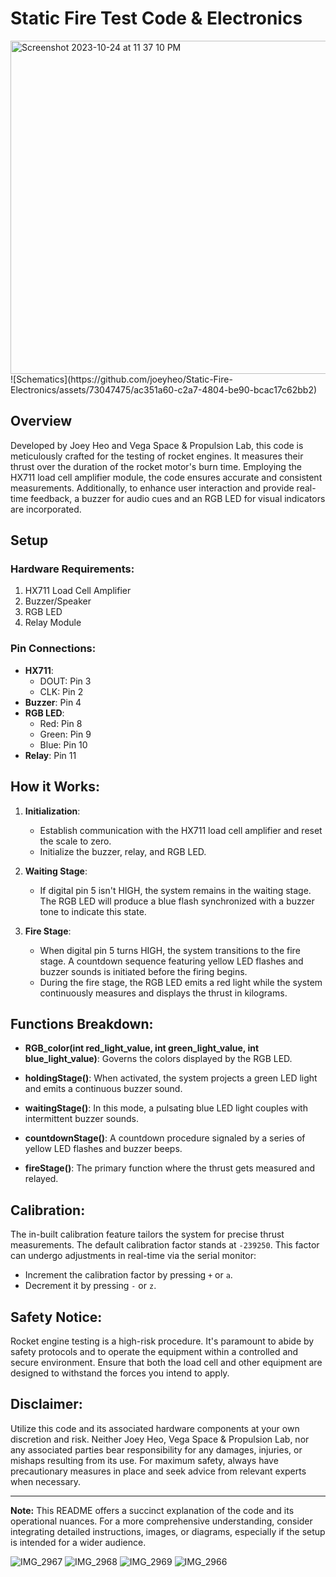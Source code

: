 # Static Fire Test Code & Electronics

<img width="533" alt="Screenshot 2023-10-24 at 11 37 10 PM" src="https://github.com/joeyheo/Static-Fire-Electronics/assets/73047475/4ef9ee04-e083-4309-8739-dc798dc6bf6d">
![Schematics](https://github.com/joeyheo/Static-Fire-Electronics/assets/73047475/ac351a60-c2a7-4804-be90-bcac17c62bb2)


## Overview

Developed by Joey Heo and Vega Space & Propulsion Lab, this code is meticulously crafted for the testing of rocket engines. It measures their thrust over the duration of the rocket motor's burn time. Employing the HX711 load cell amplifier module, the code ensures accurate and consistent measurements. Additionally, to enhance user interaction and provide real-time feedback, a buzzer for audio cues and an RGB LED for visual indicators are incorporated.

## Setup

### Hardware Requirements:

1. HX711 Load Cell Amplifier
2. Buzzer/Speaker
3. RGB LED
4. Relay Module

### Pin Connections:

- **HX711**:
  - DOUT: Pin 3
  - CLK: Pin 2
- **Buzzer**: Pin 4
- **RGB LED**:
  - Red: Pin 8
  - Green: Pin 9
  - Blue: Pin 10
- **Relay**: Pin 11

## How it Works:

1. **Initialization**:
   - Establish communication with the HX711 load cell amplifier and reset the scale to zero.
   - Initialize the buzzer, relay, and RGB LED.

2. **Waiting Stage**:
   - If digital pin 5 isn't HIGH, the system remains in the waiting stage. The RGB LED will produce a blue flash synchronized with a buzzer tone to indicate this state.

3. **Fire Stage**:
   - When digital pin 5 turns HIGH, the system transitions to the fire stage. A countdown sequence featuring yellow LED flashes and buzzer sounds is initiated before the firing begins.
   - During the fire stage, the RGB LED emits a red light while the system continuously measures and displays the thrust in kilograms.

## Functions Breakdown:

- **RGB_color(int red_light_value, int green_light_value, int blue_light_value)**: Governs the colors displayed by the RGB LED.
  
- **holdingStage()**: When activated, the system projects a green LED light and emits a continuous buzzer sound.
  
- **waitingStage()**: In this mode, a pulsating blue LED light couples with intermittent buzzer sounds.
  
- **countdownStage()**: A countdown procedure signaled by a series of yellow LED flashes and buzzer beeps.
  
- **fireStage()**: The primary function where the thrust gets measured and relayed.

## Calibration:

The in-built calibration feature tailors the system for precise thrust measurements. The default calibration factor stands at `-239250`. This factor can undergo adjustments in real-time via the serial monitor:

- Increment the calibration factor by pressing `+` or `a`.
- Decrement it by pressing `-` or `z`.

## Safety Notice:

Rocket engine testing is a high-risk procedure. It's paramount to abide by safety protocols and to operate the equipment within a controlled and secure environment. Ensure that both the load cell and other equipment are designed to withstand the forces you intend to apply.

## Disclaimer:

Utilize this code and its associated hardware components at your own discretion and risk. Neither Joey Heo, Vega Space & Propulsion Lab, nor any associated parties bear responsibility for any damages, injuries, or mishaps resulting from its use. For maximum safety, always have precautionary measures in place and seek advice from relevant experts when necessary.

---

**Note:** This README offers a succinct explanation of the code and its operational nuances. For a more comprehensive understanding, consider integrating detailed instructions, images, or diagrams, especially if the setup is intended for a wider audience.

![IMG_2967](https://user-images.githubusercontent.com/73047475/109959579-08d25580-7d2b-11eb-9709-972895e61af2.jpg)
![IMG_2968](https://user-images.githubusercontent.com/73047475/109959142-703bd580-7d2a-11eb-8058-3b848d5a9cca.jpg)
![IMG_2969](https://user-images.githubusercontent.com/73047475/109959144-716d0280-7d2a-11eb-8674-40fcb697ae22.jpg)
![IMG_2966](https://user-images.githubusercontent.com/73047475/109959114-6a45f480-7d2a-11eb-90cc-ff8bbece3066.jpg)
